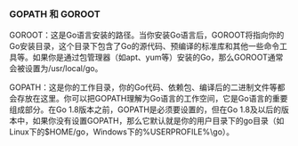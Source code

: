 ###  GOPATH 和 GOROOT
GOROOT：这是Go语言安装的路径。当你安装Go语言后，GOROOT将指向你的Go安装目录，这个目录下包含了Go的源代码、预编译的标准库和其他一些命令工具等。如果你是通过包管理器（如apt、yum等）安装的Go，那么GOROOT通常会被设置为/usr/local/go。

GOPATH：这是你的工作目录，你的Go代码、依赖包、编译后的二进制文件等都会存放在这里。你可以把GOPATH理解为Go语言的工作空间，它是Go语言的重要组成部分。在Go 1.8版本之前，GOPATH是必须要设置的，但在Go 1.8及以后的版本中，如果你没有设置GOPATH，那么它默认就是你的用户目录下的go目录（如Linux下的$HOME/go，Windows下的%USERPROFILE%\go）。